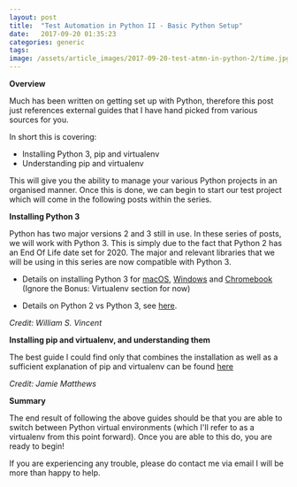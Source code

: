 ```yaml
---
layout: post
title:  "Test Automation in Python II - Basic Python Setup"
date:   2017-09-20 01:35:23
categories: generic
tags: 
image: /assets/article_images/2017-09-20-test-atmn-in-python-2/time.jpg
---
```


**Overview**

Much has been written on getting set up with Python, therefore this post just references external guides that I have hand picked from various sources for you.

In short this is covering:

* Installing Python 3, pip and virtualenv
* Understanding pip and virtualenv

This will give you the ability to manage your various Python projects in an organised manner. Once this is done, we can begin to start our test project which will come in the following posts within the series.

**Installing Python 3**

Python has two major versions 2 and 3 still in use. In these series of posts, we will work with Python 3. This is simply due to the fact that Python 2 has an End Of Life date set for 2020. The major and relevant libraries that we will be using in this series are now compatible with Python 3.

* Details on installing Python 3 for [macOS][macOS], [Windows][Windows] and [Chromebook][Chromebook] (Ignore the Bonus: Virtualenv section for now)

* Details on Python 2 vs Python 3, see [here][py2vpy3].

*Credit: William S. Vincent*

**Installing pip and virtualenv, and understanding them**

The best guide I could find only that combines the installation as well as a sufficient explanation of pip and virtualenv can be found [here][pipvenv]

*Credit: Jamie Matthews*

**Summary**

The end result of following the above guides should be that you are able to switch between Python virtual environments (which I'll refer to as a virtualenv from this point forward). Once you are able to this do, you are ready to begin!

If you are experiencing any trouble, please do contact me via email I will be more than happy to help.

[macOS]: https://wsvincent.com/install-python3-mac/
[Windows]: https://wsvincent.com/install-python3-windows/
[Chromebook]: https://wsvincent.com/install-python3-chromebook/
[py2vpy3]: https://wsvincent.com/python2-vs-python3/
[pipvenv]: https://www.dabapps.com/blog/introduction-to-pip-and-virtualenv-python/
